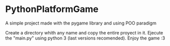 # PythonPlatformGame
A simple project made with the pygame library and using POO paradigm

Create a directory whith any name and copy the entire proyect in it. Ejecute the "main.py" using python 3 (last versions recomended). Enjoy the game :3
